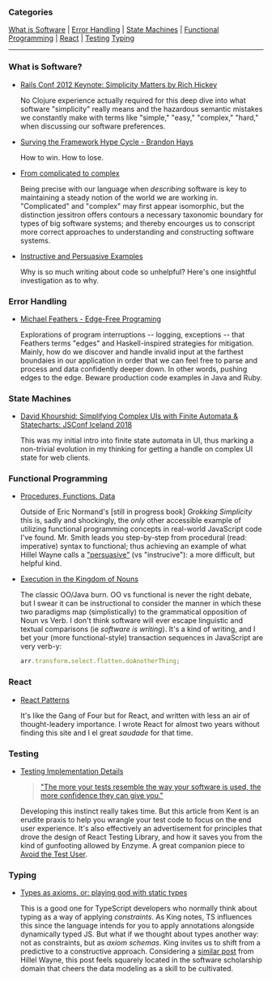 <style>
  .markdown-body h1, .markdown-body h2 { border-style: none; padding-bottom: 0; }
</style>

<h3>Categories</h3>

[What is Software](#what-is-software) |
[Error Handling](#error-handling) |
[State Machines](#state-machines) |
[Functional Programming](#functional-programming) |
[React](#react) |
[Testing](#testing)
[Typing](#typing)

<hr>

### What is Software?

- [Rails Conf 2012 Keynote: Simplicity Matters by Rich Hickey](https://www.youtube.com/watch?v=rI8tNMsozo0)

  No Clojure experience actually required for this deep dive into what software "simplicity" really means and the hazardous semantic mistakes we constantly make with terms like "simple," "easy," "complex," "hard," when discussing our software preferences.

- [Surving the Framework Hype Cycle - Brandon Hays](https://www.youtube.com/watch?time_continue=1464&v=9zc4DSTRGeM&feature=emb_logo)

  How to win. How to lose.

- [From complicated to complex](https://blog.jessitron.com/2019/09/26/from-complicated-to-complex/)

  Being precise with our language when _describing_ software is key to maintaining a steady notion of the world we are working in. "Complicated" and "complex" may first appear isomorphic, but the distinction jessitron offers contours a necessary taxonomic boundary for types of big software systems; and thereby encourges us to conscript more correct approaches to understanding and constructing software systems.

- [Instructive and Persuasive Examples](https://www.hillelwayne.com/post/persuasive-examples/)

  Why is so much writing about code so unhelpful? Here's one insightful investigation as to why.

### Error Handling

- [Michael Feathers - Edge-Free Programing](https://www.youtube.com/watch?v=vbLyfh6QdI0)

  Explorations of program interruptions -- logging, exceptions -- that Feathers terms "edges" and Haskell-inspired strategies for mitigation. Mainly, how do we discover and handle invalid input at the farthest boundaies in our application in order that we can feel free to parse and process and data confidently deeper down. In other words, pushing edges to the edge. Beware production code examples in Java and Ruby.

### State Machines

- [David Khourshid: Simplifying Complex UIs with Finite Automata & Statecharts: JSConf Iceland 2018](https://www.youtube.com/watch?v=RqTxtOXcv8Y)

  This was my initial intro into finite state automata in UI, thus marking a non-trivial evolution in my thinking for getting a handle on complex UI state for web clients.

### Functional Programming

- [Procedures, Functions, Data](https://www.brandonsmith.ninja/blog/procedures-functions-data)

  Outside of Eric Normand's [still in progress book] _Grokking Simplicity_ this is, sadly and shockingly, the _only_ other accessible example of utilizing functional programming concepts in real-world JavaScript code I've found. Mr. Smith leads you step-by-step from procedural (read: imperative) syntax to functional; thus achieving an example of what Hillel Wayne calls a ["persuasive"](https://www.hillelwayne.com/post/persuasive-examples/) (vs "instrucive"): a more difficult, but helpful kind.

- [Execution in the Kingdom of Nouns ](https://steve-yegge.blogspot.com/2006/03/execution-in-kingdom-of-nouns.html)

  The classic OO/Java burn. OO vs functional is never the right debate, but I swear it can be instructional to consider the manner in which these two paradigms map (simplistically) to the grammatical opposition of Noun vs Verb. I don't think software will ever escape linguistic and textual comparisons (ie _software is writing_). It's a kind of writing, and I bet your (more functional-style) transaction sequences in JavaScript are very verb-y:

  ```js
  arr.transform.select.flatten.doAnotherThing;
  ```

### React

- [React Patterns](https://reactpatterns.com/)

  It's like the Gang of Four but for React, and written with less an air of thought-leadery importance. I wrote React for almost two years without finding this site and I el great _saudade_ for that time.

### Testing

- [Testing Implementation Details](<(https://kentcdodds.com/blog/testing-implementation-details)>)

  > ["The more your tests resemble the way your software is used, the more confidence they can give you."](https://twitter.com/kentcdodds/status/977018512689455106)

  Developing this instinct really takes time. But this article from Kent is an erudite praxis to help you wrangle your test code to focus on the end user experience. It's also effectively an advertisement for principles that drove the design of React Testing Library, and how it saves you from the kind of gunfooting allowed by Enzyme. A great companion piece to [Avoid the Test User](https://kentcdodds.com/blog/avoid-the-test-user).

### Typing

- [Types as axioms, or: playing god with static types](https://lexi-lambda.github.io/blog/2020/08/13/types-as-axioms-or-playing-god-with-static-types/)

  This is a good one for TypeScript developers who normally think about typing as a way of applying _constraints_. As King notes, TS influences this since the language intends for you to apply annotations alongside dynamically typed JS. But what if we thought about types another way: not as constraints, but as _axiom schemas_. King invites us to shift from a predictive to a constructive approach. Considering a [similar post](https://www.hillelwayne.com/post/constructive/) from Hillel Wayne, this post feels squarely located in the software scholarship domain that cheers the data modeling as a skill to be cultivated.
